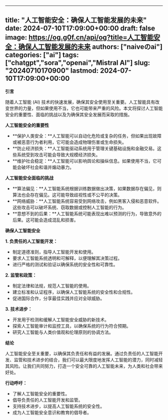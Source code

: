 
---
title: "人工智能安全：确保人工智能发展的未来"
date: 2024-07-10T17:09:00+00:00
draft: false
image: https://og.g0f.cn/api/og?title=人工智能安全：确保人工智能发展的未来
authors: ["naiveのai"]
categories: ["ai"]
tags: ["chatgpt","sora","openai","Mistral AI"]
slug: "20240710170900"
lastmod: 2024-07-10T17:09:00+00:00
---
**引言**

随着人工智能 (AI) 技术的快速发展，确保其安全使用至关重要。人工智能具有改变世界的力量，但如果使用不当，它也可能带来严重的风险。本文将探讨人工智能安全的重要性、面临的挑战以及为确保其安全发展而采取的措施。

**人工智能安全的重要性**

* **保护人类安全：**人工智能可以自动化危险或复杂的任务，但如果出现故障或被恶意行为者利用，它可能会造成物理伤害或生命损失。
* **防止经济损失：**人工智能驱动系统用于管理关键基础设施和金融交易。这些系统受到攻击可能会导致大规模经济损失。
* **维护社会稳定：**人工智能可以影响舆论和操纵信息。如果使用不当，它可能会破坏社会和谐并煽动暴力。

**人工智能安全面临的挑战**

* **算法偏见：**人工智能系统根据训练数据做出决策，如果数据存在偏见，则算法也会存在偏见。这可能导致歧视性或不公平的决策。
* **网络威胁：**人工智能系统容易受到网络攻击，例如黑客入侵和恶意软件。这些攻击可以破坏系统、窃取数据或控制人工智能的行为。
* **意想不到的后果：**人工智能系统可能表现出难以预测的行为，导致意外的后果。这可能会造成混乱和损害。

**确保人工智能安全**

**1. 负责任的人工智能开发：**

* 制定道德准则，指导人工智能开发和使用。
* 要求人工智能系统透明和可解释，以便理解其决策过程。
* 进行严格的测试和验证以确保系统的安全性和可靠性。

**2. 监管和政策：**

* 制定法律和法规，规范人工智能的使用。
* 建立标准和认证程序，以确保人工智能系统的安全性和合规性。
* 促进国际合作，分享最佳实践并应对全球威胁。

**3. 技术进步：**

* 开发用于检测和缓解人工智能安全威胁的新技术。
* 探索人工智能审计和监控工具，以确保系统的行为符合预期。
* 研究人工智能与人类价值观和伦理原则的协调方法。

**结论**

人工智能安全至关重要，以确保其负责任和有益的发展。通过负责任的人工智能开发、监管和技术进步的结合，我们可以最大限度地发挥人工智能的潜力，同时减轻其风险。让我们共同努力，打造一个安全可靠的人工智能未来，为人类和社会带来好处。

**行动呼吁：**

* 了解人工智能安全的重要性。
* 倡导负责任的人工智能开发和监管。
* 支持技术进步，以提高人工智能系统的安全性。
* 成为人工智能安全意识和教育的倡导者。
